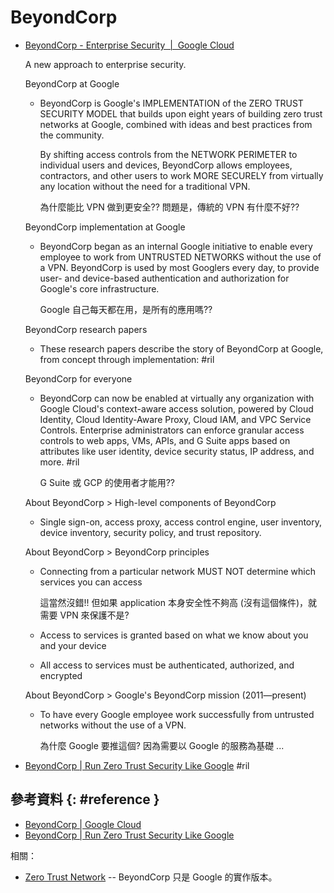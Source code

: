 # BeyondCorp

  - [BeyondCorp \- Enterprise Security  \|  Google Cloud](https://cloud.google.com/beyondcorp)

    A new approach to enterprise security.

    BeyondCorp at Google

      - BeyondCorp is Google's IMPLEMENTATION of the ZERO TRUST SECURITY MODEL that builds upon eight years of building zero trust networks at Google, combined with ideas and best practices from the community.

        By shifting access controls from the NETWORK PERIMETER to individual users and devices, BeyondCorp allows employees, contractors, and other users to work MORE SECURELY from virtually any location without the need for a traditional VPN.

        為什麼能比 VPN 做到更安全?? 問題是，傳統的 VPN 有什麼不好??

    BeyondCorp implementation at Google

      - BeyondCorp began as an internal Google initiative to enable every employee to work from UNTRUSTED NETWORKS without the use of a VPN. BeyondCorp is used by most Googlers every day, to provide user- and device-based authentication and authorization for Google's core infrastructure.

        Google 自己每天都在用，是所有的應用嗎??

    BeyondCorp research papers

      - These research papers describe the story of BeyondCorp at Google, from concept through implementation: #ril

    BeyondCorp for everyone

      - BeyondCorp can now be enabled at virtually any organization with Google Cloud's context-aware access solution, powered by Cloud Identity, Cloud Identity-Aware Proxy, Cloud IAM, and VPC Service Controls. Enterprise administrators can enforce granular access controls to web apps, VMs, APIs, and G Suite apps based on attributes like user identity, device security status, IP address, and more. #ril

        G Suite 或 GCP 的使用者才能用??

    About BeyondCorp > High-level components of BeyondCorp

      - Single sign-on, access proxy, access control engine, user inventory, device inventory, security policy, and trust repository.

    About BeyondCorp > BeyondCorp principles

      - Connecting from a particular network MUST NOT determine which services you can access

        這當然沒錯!! 但如果 application 本身安全性不夠高 (沒有這個條件)，就需要 VPN 來保護不是?

      - Access to services is granted based on what we know about you and your device
      - All access to services must be authenticated, authorized, and encrypted

    About BeyondCorp > Google's BeyondCorp mission (2011—present)

      - To have every Google employee work successfully from untrusted networks without the use of a VPN.

        為什麼 Google 要推這個? 因為需要以 Google 的服務為基礎 ...

  - [BeyondCorp \| Run Zero Trust Security Like Google](https://www.beyondcorp.com/) #ril

## 參考資料 {: #reference }

  - [BeyondCorp | Google Cloud](https://cloud.google.com/beyondcorp)
  - [BeyondCorp | Run Zero Trust Security Like Google](https://www.beyondcorp.com/)

相關：

  - [Zero Trust Network](zerotrust.md) -- BeyondCorp 只是 Google 的實作版本。
